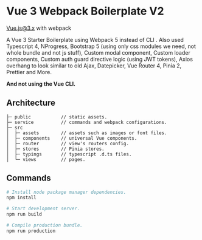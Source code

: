 # Vue 3 Webpack Boilerplate V2
Vue.js@3.x with webpack

A Vue 3 Starter Boilerplate using Webpack 5 instead of CLI . 
Also used 
Typescript 4, 
NProgress,
Bootstrap 5 (using only css modules we need, not whole bundle and not js stuff), 
Custom modal component, 
Custom loader components, 
Custom auth guard directive logic (using JWT tokens), 
Axios overhang to look similar to old Ajax,
Datepicker, 
Vue Router 4, 
Pinia 2, 
Prettier and More.

**And not using the Vue CLI.**

## Architecture

```text
├─ public           // static assets.
├─ service          // commands and webpack configurations.
├─ src
│  ├─ assets        // assets such as images or font files.
│  ├─ components    // universal Vue components.
│  ├─ router        // view's routers config.
│  ├─ stores        // Pinia stores.
│  ├─ typings       // typescript .d.ts files.
│  └─ views         // pages.
```

## Commands

```bash
# Install node package manager dependencies.
npm install

# Start development server.
npm run build

# Compile production bundle.
npm run production
```
